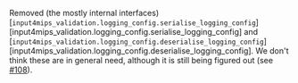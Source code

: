 Removed (the mostly internal interfaces) [`input4mips_validation.logging_config.serialise_logging_config`][input4mips_validation.logging_config.serialise_logging_config] and [`input4mips_validation.logging_config.deserialise_logging_config`][input4mips_validation.logging_config.deserialise_logging_config].
We don't think these are in general need, although it is still being figured out (see [#108](https://github.com/climate-resource/input4mips_validation/issues/108)).
